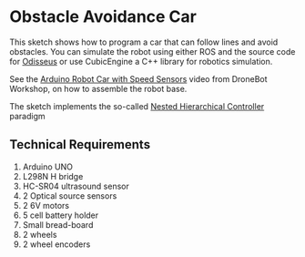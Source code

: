 # Obstacle Avoidance Car

This sketch shows how to program a car that can follow lines and avoid obstacles. You can simulate the
robot using either ROS and the source code for <a href="#">Odisseus</a> or use CubicEngine a C++ library for 
robotics simulation. 

See the <a href="#"> Arduino Robot Car with Speed Sensors</a> video from DroneBot Workshop,  on how to assemble the robot base.


The sketch implements the so-called <a href="https://en.wikipedia.org/wiki/Hierarchical_control_system"> 
Nested Hierarchical Controller</a> paradigm


## Technical Requirements

1. Arduino UNO
2. L298N H bridge
3. HC-SR04 ultrasound sensor
4. 2 Optical source sensors
5. 2 6V motors
6. 5 cell battery holder
7. Small bread-board
8. 2 wheels
9. 2 wheel encoders
